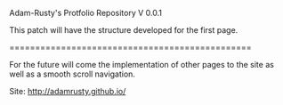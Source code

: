 Adam-Rusty's Protfolio Repository V 0.0.1

This patch will have the structure developed 
for the first page.

===============================================

For the future will come the implementation of 
other pages to the site as well as a smooth scroll
navigation.

Site: http://adamrusty.github.io/
